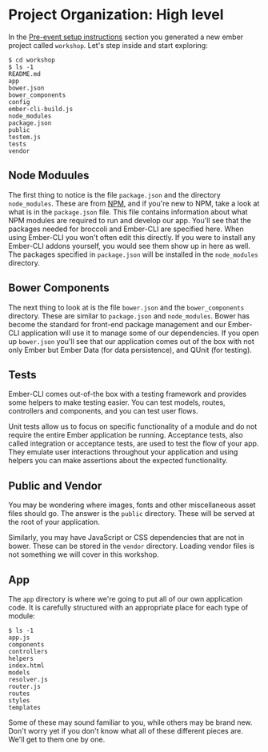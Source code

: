 # Project Organization: High level

In the [Pre-event setup instructions][pre-event] section you generated a new ember project called `workshop`. Let's step inside and start exploring:

```console
$ cd workshop
$ ls -1
README.md
app
bower.json
bower_components
config
ember-cli-build.js
node_modules
package.json
public
testem.js
tests
vendor
```

## Node Moduules

The first thing to notice is the file `package.json` and the directory `node_modules`. These are from [NPM][npm], and if you're new to NPM, take a look at what is in the `package.json` file. This file contains information about what NPM modules are required to run and develop our app. You'll see that the packages needed for broccoli and Ember-CLI are specified here. When using Ember-CLI you won't often edit this directly. If you were to install any Ember-CLI addons yourself, you would see them show up in here as well. The packages specified in `package.json` will be installed in the `node_modules` directory.

## Bower Components

The next thing to look at is the file `bower.json` and the `bower_components` directory. These are similar to `package.json` and `node_modules`. Bower has become the standard for front-end package management and our Ember-CLI application will use it to manage some of our dependencies. If you open up `bower.json` you'll see that our application comes out of the box with not only Ember but Ember Data (for data persistence), and QUnit (for testing).

## Tests

Ember-CLI comes out-of-the box with a testing framework and provides some helpers to make testing easier. You can test models, routes, controllers and components, and you can test user flows.

Unit tests allow us to focus on specific functionality of a module and do not require the entire Ember application be running. Acceptance tests, also called integration or acceptance tests, are used to test the flow of your app. They emulate user interactions throughout your application and using helpers you can make assertions about the expected functionality.

## Public and Vendor

You may be wondering where images, fonts and other miscellaneous asset files should go. The answer is the `public` directory. These will be served at the root of your application.

Similarly, you may have JavaScript or CSS dependencies that are not in bower. These can be stored in the `vendor` directory. Loading vendor files is not something we will cover in this workshop.

## App

The `app` directory is where we're going to put all of our own application code.  It is carefully structured with an appropriate place for each type of module:

```console
$ ls -1
app.js
components
controllers
helpers
index.html
models
resolver.js
router.js
routes
styles
templates
```

Some of these may sound familiar to you, while others may be brand new.  Don't worry yet if you don't know what all of these different pieces are.  We'll get to them one by one.

[pre-event]: index.md#pre-event-setup-instructions
[npm]: https://www.npmjs.com/